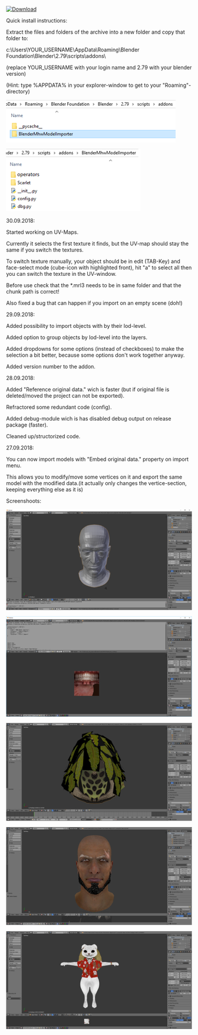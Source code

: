 [ ![Download](https://api.bintray.com/packages/thecrazyt/BlenderMhwModelImporter/BlenderMhwModelImporter/images/download.svg) ](https://bintray.com/thecrazyt/BlenderMhwModelImporter/BlenderMhwModelImporter/_latestVersion)
 

Quick install instructions:

 Extract the files and folders of the archive into a new folder and copy that folder to:
 
  c:\Users\YOUR_USERNAME\AppData\Roaming\Blender Foundation\Blender\2.79\scripts\addons\
  
  (replace YOUR_USERNAME with your login name and 2.79 with your blender version)
  
  (Hint: type %APPDATA% in your explorer-window to get to your "Roaming"-directory)
  
  ![install_folder1](screenshoots/install_folder1.png)

  ![install_folder2](screenshoots/install_folder2.png)

  

30.09.2018:

Started working on UV-Maps.

Currently it selects the first texture it finds, but the UV-map should stay the same if you switch the textures.

To switch texture manually, your object should be in edit (TAB-Key) and face-select mode (cube-icon with highlighted front), hit "a" to select all then you can switch the texture in the UV-window.

Before use check that the *.mrl3 needs to be in same folder and that the chunk path is correct!

Also fixed a bug that can happen if you import on an empty scene (doh!)
  
  
29.09.2018:

Added possibility to import objects with by their lod-level.

Added option to group objects by lod-level into the layers.

Added dropdowns for some options (instead of checkboxes) to make the selection a bit better, because some options don't work together anyway.

Added version number to the addon.

  
28.09.2018:

Added "Reference original data." wich is faster (but if original file is deleted/moved the project can not be exported).

Refractored some redundant code (config).

Added debug-module wich is has disabled debug output on release package (faster).

Cleaned up/structorized code.

  
27.09.2018:

You can now import models with "Embed original data." property on import menu.

This allows you to modify/move some vertices on it and export the same model with the modified data.(it actually only changes the vertice-section, keeping everything else as it is)






  
Screenshoots:

![screenshoot1](screenshoots/example.png)

![screenshoot2](screenshoots/example2.png)

![screenshoot2](screenshoots/example3.png)

![screenshoot2](screenshoots/example4.png)

![screenshoot2](screenshoots/example5.png)